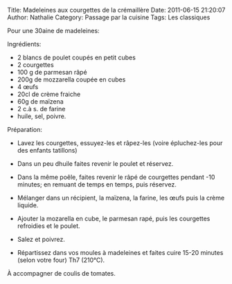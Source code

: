 Title: Madeleines aux courgettes de la crémaillère
Date: 2011-06-15 21:20:07
Author: Nathalie
Category: Passage par la cuisine
Tags: Les classiques

Pour une 30aine de madeleines:

Ingrédients:

-   2 blancs de poulet coupés en petit cubes
-   2 courgettes
-   100 g de parmesan râpé
-   200g de mozzarella coupée en cubes
-   4 œufs
-   20cl de crème fraiche
-   60g de maïzena
-   2 c.à s. de farine
-   huile, sel, poivre.

Préparation:

- Lavez les courgettes, essuyez-les et râpez-les (voire épluchez-les pour
des enfants tatillons)

- Dans un peu dhuile faites revenir le poulet et réservez.

- Dans la même poêle, faites revenir le râpé de courgettes pendant -10
minutes; en remuant de temps en temps, puis réservez.

- Mélanger dans un récipient, la maïzena, la farine, les œufs puis la
crème liquide.

- Ajouter la mozarella en cube, le parmesan rapé, puis les courgettes
refroidies et le poulet.

- Salez et poivrez.

- Répartissez dans vos moules à madeleines et faites cuire 15-20 minutes
(selon votre four) Th7 (210°C).

À accompagner de coulis de tomates.


